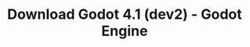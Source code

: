 ---
# Generated by /scripts/js/download_archive_generator !!! do not edit by hand !!!
title: 'Download Godot 4.1 (dev2) - Godot Engine'
type: 'download/archive'
name: '4.1'
flavor: 'dev2'
release_date: '2023-05-09T03:00:00-00:00'
release_notes: '/article/dev-snapshot-godot-4-1-dev-2/'
links:
  android.apk:
    name: 'android.apk'
    title: 'Android'
    caption: 'Universal APK (ARM64 + ARMv7 + x86_64 + x86)'
    tags:
      - 'APK download'
      - 'ARM64/v7'
      - 'x86 (64 & 32 bit)'
    hosts:
      github_builds:
        regular: 'https://github.com/godotengine/godot-builds/releases/download/4.1-dev2/Godot_v4.1-dev2_android_editor.apk'
        mono: '#'
      github:
        regular: 'https://github.com/godotengine/godot/releases/download/4.1-dev2/Godot_v4.1-dev2_android_editor.apk'
        mono: '#'
  linux.64:
    name: 'linux.64'
    title: 'Linux'
    caption: 'Standard (x86_64)'
    tags:
      - '64 bit'
    hosts:
      github_builds:
        regular: 'https://github.com/godotengine/godot-builds/releases/download/4.1-dev2/Godot_v4.1-dev2_linux.x86_64.zip'
        mono: 'https://github.com/godotengine/godot-builds/releases/download/4.1-dev2/Godot_v4.1-dev2_mono_linux_x86_64.zip'
      github:
        regular: 'https://github.com/godotengine/godot/releases/download/4.1-dev2/Godot_v4.1-dev2_linux.x86_64.zip'
        mono: 'https://github.com/godotengine/godot/releases/download/4.1-dev2/Godot_v4.1-dev2_mono_linux_x86_64.zip'
  macos.universal:
    name: 'macos.universal'
    title: 'macOS'
    caption: 'Universal (x86_64 + Apple Silicon)'
    tags:
      - 'Intel/Apple Silicon'
      - '64 bit'
    hosts:
      github_builds:
        regular: 'https://github.com/godotengine/godot-builds/releases/download/4.1-dev2/Godot_v4.1-dev2_macos.universal.zip'
        mono: 'https://github.com/godotengine/godot-builds/releases/download/4.1-dev2/Godot_v4.1-dev2_mono_macos.universal.zip'
      github:
        regular: 'https://github.com/godotengine/godot/releases/download/4.1-dev2/Godot_v4.1-dev2_macos.universal.zip'
        mono: 'https://github.com/godotengine/godot/releases/download/4.1-dev2/Godot_v4.1-dev2_mono_macos.universal.zip'
  windows.64:
    name: 'windows.64'
    title: 'Windows'
    caption: 'Standard (x86_64)'
    tags:
      - '64 bit'
    hosts:
      github_builds:
        regular: 'https://github.com/godotengine/godot-builds/releases/download/4.1-dev2/Godot_v4.1-dev2_win64.exe.zip'
        mono: 'https://github.com/godotengine/godot-builds/releases/download/4.1-dev2/Godot_v4.1-dev2_mono_win64.zip'
      github:
        regular: 'https://github.com/godotengine/godot/releases/download/4.1-dev2/Godot_v4.1-dev2_win64.exe.zip'
        mono: 'https://github.com/godotengine/godot/releases/download/4.1-dev2/Godot_v4.1-dev2_mono_win64.zip'
  web:
    name: 'web'
    title: 'Web editor'
    caption: ''
    tags:
      - 'Self-hosted'
      - 'Cross-platform'
    hosts:
      github_builds:
        regular: 'https://github.com/godotengine/godot-builds/releases/download/4.1-dev2/Godot_v4.1-dev2_web_editor.zip'
        mono: '#'
      github:
        regular: 'https://github.com/godotengine/godot/releases/download/4.1-dev2/Godot_v4.1-dev2_web_editor.zip'
        mono: '#'
  linux.arm64:
    name: 'linux.arm64'
    title: 'Linux'
    caption: 'Standard (ARM64)'
    tags:
      - 'ARM64'
      - '64 bit'
    hosts:
      github_builds:
        regular: 'https://github.com/godotengine/godot-builds/releases/download/4.1-dev2/Godot_v4.1-dev2_linux.arm64.zip'
        mono: 'https://github.com/godotengine/godot-builds/releases/download/4.1-dev2/Godot_v4.1-dev2_mono_linux_arm64.zip'
      github:
        regular: 'https://github.com/godotengine/godot/releases/download/4.1-dev2/Godot_v4.1-dev2_linux.arm64.zip'
        mono: 'https://github.com/godotengine/godot/releases/download/4.1-dev2/Godot_v4.1-dev2_mono_linux_arm64.zip'
  linux.32:
    name: 'linux.32'
    title: 'Linux'
    caption: 'Standard (x86)'
    tags:
      - '32 bit'
    hosts:
      github_builds:
        regular: 'https://github.com/godotengine/godot-builds/releases/download/4.1-dev2/Godot_v4.1-dev2_linux.x86_32.zip'
        mono: 'https://github.com/godotengine/godot-builds/releases/download/4.1-dev2/Godot_v4.1-dev2_mono_linux_x86_32.zip'
      github:
        regular: 'https://github.com/godotengine/godot/releases/download/4.1-dev2/Godot_v4.1-dev2_linux.x86_32.zip'
        mono: 'https://github.com/godotengine/godot/releases/download/4.1-dev2/Godot_v4.1-dev2_mono_linux_x86_32.zip'
  linux.arm32:
    name: 'linux.arm32'
    title: 'Linux'
    caption: 'Standard (ARM32)'
    tags:
      - 'ARM32'
      - '32 bit'
    hosts:
      github_builds:
        regular: 'https://github.com/godotengine/godot-builds/releases/download/4.1-dev2/Godot_v4.1-dev2_linux.arm32.zip'
        mono: 'https://github.com/godotengine/godot-builds/releases/download/4.1-dev2/Godot_v4.1-dev2_mono_linux_arm32.zip'
      github:
        regular: 'https://github.com/godotengine/godot/releases/download/4.1-dev2/Godot_v4.1-dev2_linux.arm32.zip'
        mono: 'https://github.com/godotengine/godot/releases/download/4.1-dev2/Godot_v4.1-dev2_mono_linux_arm32.zip'
  windows.32:
    name: 'windows.32'
    title: 'Windows'
    caption: 'Standard (x86)'
    tags:
      - '32 bit'
    hosts:
      github_builds:
        regular: 'https://github.com/godotengine/godot-builds/releases/download/4.1-dev2/Godot_v4.1-dev2_win32.exe.zip'
        mono: 'https://github.com/godotengine/godot-builds/releases/download/4.1-dev2/Godot_v4.1-dev2_mono_win32.zip'
      github:
        regular: 'https://github.com/godotengine/godot/releases/download/4.1-dev2/Godot_v4.1-dev2_win32.exe.zip'
        mono: 'https://github.com/godotengine/godot/releases/download/4.1-dev2/Godot_v4.1-dev2_mono_win32.zip'
  aar_library:
    name: 'aar_library'
    title: 'AAR library'
    caption: ''
    tags:
      - 'Android plugins'
      - 'Java'
      - 'Kotlin'
    hosts:
      github_builds:
        regular: 'https://github.com/godotengine/godot-builds/releases/download/4.1-dev2/godot-lib.4.1.dev2.template_release.aar'
        mono: '#'
      github:
        regular: 'https://github.com/godotengine/godot/releases/download/4.1-dev2/godot-lib.4.1.dev2.template_release.aar'
        mono: '#'
  templates:
    name: 'templates'
    title: 'Export templates'
    caption: ''
    tags:
      - 'Used to export your games to all supported platforms'
    hosts:
      github_builds:
        regular: 'https://github.com/godotengine/godot-builds/releases/download/4.1-dev2/Godot_v4.1-dev2_export_templates.tpz'
        mono: 'https://github.com/godotengine/godot-builds/releases/download/4.1-dev2/Godot_v4.1-dev2_mono_export_templates.tpz'
      github:
        regular: 'https://github.com/godotengine/godot/releases/download/4.1-dev2/Godot_v4.1-dev2_export_templates.tpz'
        mono: 'https://github.com/godotengine/godot/releases/download/4.1-dev2/Godot_v4.1-dev2_mono_export_templates.tpz'
primaryPlatforms:
  - 'android.apk'
  - 'linux.64'
  - 'macos.universal'
  - 'windows.64'
  - 'web'
  - 'templates'
---